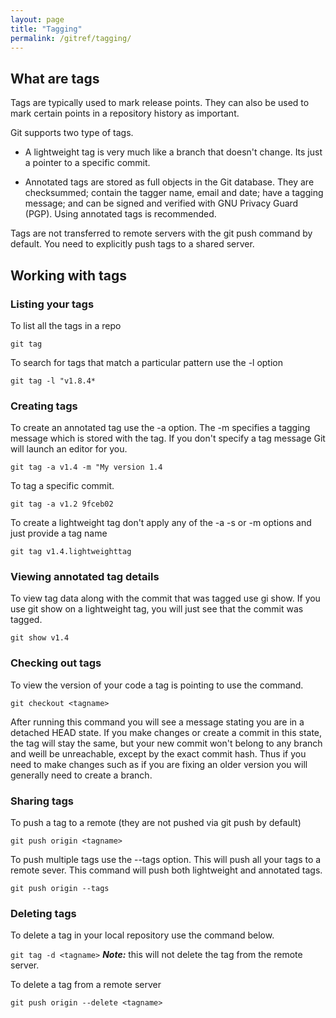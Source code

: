 ```yaml
---
layout: page
title: "Tagging"
permalink: /gitref/tagging/
---
```


[comment]: <> (TODO: REV MARKER)

## What are tags

Tags are typically used to mark release points.  They can also be used to mark certain points in a repository history as important.

Git supports two type of tags.

* A lightweight tag is very much like a branch that doesn't change.  Its just a pointer to a specific commit.

* Annotated tags are stored as full objects in the Git database.  They are checksummed; contain the tagger name, email and date; have a tagging message; and can be signed and verified with GNU Privacy Guard (PGP).  Using annotated tags is recommended.

Tags are not transferred to remote servers with the git push command by default.  You need to explicitly push tags to a shared server.

## Working with tags

[comment]: <> (TODO: For some reason the level 2 tags are bigger than level 1 need to look into that.)

### Listing your tags

To list all the tags in a repo

`git tag`

To search for tags that match a particular pattern use the -l option

`git tag -l "v1.8.4*`

### Creating tags

To create an annotated tag use the -a option.  The -m specifies a tagging message which is stored with the tag.  If you don't specify a tag message Git will launch an editor for you.

`git tag -a v1.4 -m "My version 1.4`

To tag a specific commit.

`git tag -a v1.2 9fceb02`

To create a lightweight tag don't apply any of the -a -s or -m options and just provide a tag name

`git tag v1.4.lightweighttag`

### Viewing annotated tag details

To view tag data along with the commit that was tagged use gi show.  If you use git show on a lightweight tag, you will just see that the commit was tagged.

`git show v1.4`

### Checking out tags

To view the version of your code a tag is pointing to use the command.

`git checkout <tagname>`

[comment]: <> (TODO: This is a good info and it may be a good idea to have that someplace else and link to it instead of just having it in this file.  Also this is a good use case to work though to get a better understanding.)

After running this command you will see a message stating you are in a detached HEAD state.  If you make changes or create a commit in this state, the tag will stay the same, but your new commit won't belong to any branch and weill be unreachable, except by the exact commit hash.  Thus if you need to make changes such as if you are fixing an older version you will generally need to create a branch.

### Sharing tags

To push a tag to a remote (they are not pushed via git push by default)

`git push origin <tagname>`

To push multiple tags use the --tags option.  This will push all your tags to a remote sever.  This command will push both lightweight and annotated tags.

`git push origin --tags`

### Deleting tags

To delete a tag in your local repository use the command below.  

`git tag -d <tagname>` ***Note:*** this will not delete the tag from the remote server.

To delete a tag from a remote server

`git push origin --delete <tagname>`